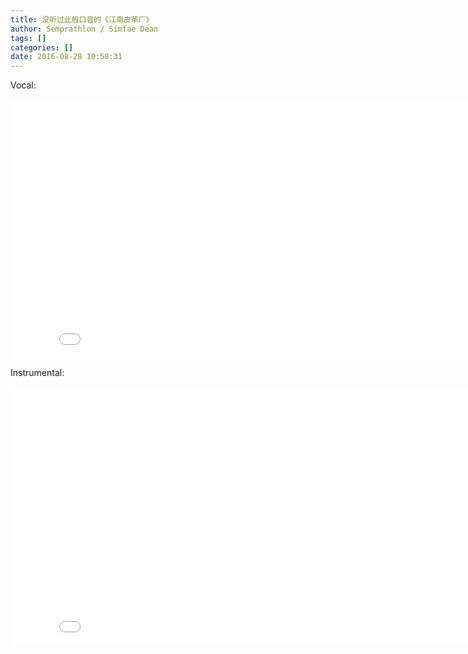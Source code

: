 ```yaml
---
title: 没听过此般口音的《江南皮革厂》
author: Semprathlon / Simfae Dean
tags: []
categories: []
date: 2016-08-28 10:58:31
---
```

Vocal:
<iframe src="//www.bilibili.com/html/player.html?aid=5926720&page=1" scrolling="no" border="0" frameborder="no" framespacing="0" height="415" width="844" ></iframe>

Instrumental:
<iframe src="//www.bilibili.com/html/player.html?aid=5967353&page=1" scrolling="no" border="0" frameborder="no" framespacing="0" height="415" width="844" ></iframe>